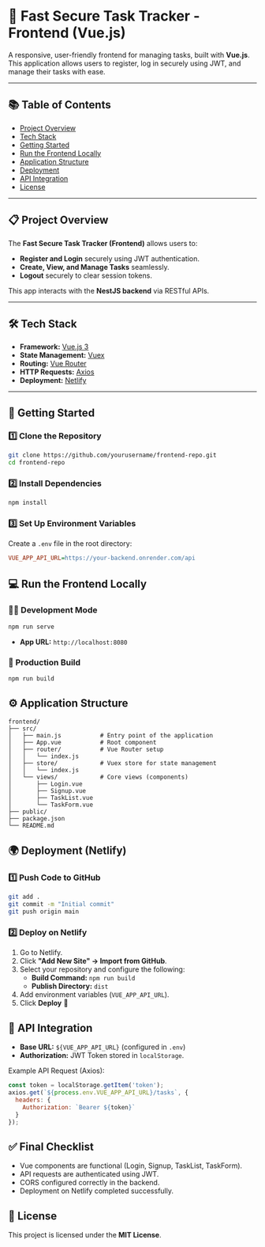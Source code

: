 # 🚀 Fast Secure Task Tracker - Frontend (Vue.js)

A responsive, user-friendly frontend for managing tasks, built with **Vue.js**. This application allows users to register, log in securely using JWT, and manage their tasks with ease.

---

## 📚 Table of Contents
- [Project Overview](#-project-overview)
- [Tech Stack](#%EF%B8%8F-tech-stack)
- [Getting Started](#-getting-started)
- [Run the Frontend Locally](#-run-the-frontend-locally)
- [Application Structure](#%EF%B8%8F-application-structure)
- [Deployment](#-deployment-netlify)
- [API Integration](#-api-integration)
- [License](#-license)

---

## 📋 Project Overview

The **Fast Secure Task Tracker (Frontend)** allows users to:
- **Register and Login** securely using JWT authentication.
- **Create, View, and Manage Tasks** seamlessly.
- **Logout** securely to clear session tokens.

This app interacts with the **NestJS backend** via RESTful APIs.

---

## 🛠️ Tech Stack

- **Framework:** [Vue.js 3](https://vuejs.org/)
- **State Management:** [Vuex](https://vuex.vuejs.org/)
- **Routing:** [Vue Router](https://router.vuejs.org/)
- **HTTP Requests:** [Axios](https://axios-http.com/)
- **Deployment:** [Netlify](https://www.netlify.com/)

---

## 🚀 Getting Started

### 1️⃣ Clone the Repository

```bash
git clone https://github.com/yourusername/frontend-repo.git
cd frontend-repo
```

### 2️⃣ Install Dependencies

```bash
npm install
```

### 3️⃣ Set Up Environment Variables
Create a `.env` file in the root directory:

```ini
VUE_APP_API_URL=https://your-backend.onrender.com/api
```

## 💻 Run the Frontend Locally

### 🏃‍♂️ Development Mode

```bash
npm run serve
```
* **App URL:** `http://localhost:8080`

### 🚀 Production Build

```bash
npm run build
```

## ⚙️ Application Structure

```
frontend/
├── src/
│   ├── main.js           # Entry point of the application
│   ├── App.vue           # Root component
│   ├── router/           # Vue Router setup
│   │   └── index.js
│   ├── store/            # Vuex store for state management
│   │   └── index.js
│   └── views/            # Core views (components)
│       ├── Login.vue
│       ├── Signup.vue
│       ├── TaskList.vue
│       └── TaskForm.vue
├── public/
├── package.json
└── README.md
```

## 🌍 Deployment (Netlify)

### 1️⃣ Push Code to GitHub

```bash
git add .
git commit -m "Initial commit"
git push origin main
```

### 2️⃣ Deploy on Netlify
1. Go to Netlify.
2. Click **"Add New Site" → Import from GitHub**.
3. Select your repository and configure the following:
   * **Build Command:** `npm run build`
   * **Publish Directory:** `dist`
4. Add environment variables (`VUE_APP_API_URL`).
5. Click **Deploy** 🚀

## 📡 API Integration
* **Base URL:** `${VUE_APP_API_URL}` (configured in `.env`)
* **Authorization:** JWT Token stored in `localStorage`.

Example API Request (Axios):

```javascript
const token = localStorage.getItem('token');
axios.get(`${process.env.VUE_APP_API_URL}/tasks`, {
  headers: {
    Authorization: `Bearer ${token}`
  }
});
```

## ✅ Final Checklist
* Vue components are functional (Login, Signup, TaskList, TaskForm).
* API requests are authenticated using JWT.
* CORS configured correctly in the backend.
* Deployment on Netlify completed successfully.

## 📜 License
This project is licensed under the **MIT License**.
